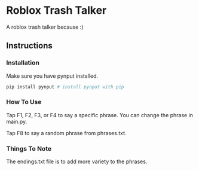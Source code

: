 # Roblox Trash Talker

A roblox trash talker because :)

## Instructions

### Installation

Make sure you have pynput installed.

```python
pip install pynput # install pynput with pip
```

### How To Use

Tap F1, F2, F3, or F4 to say a specific phrase. You can change the phrase in main.py.

Tap F8 to say a random phrase from phrases.txt.

### Things To Note

The endings.txt file is to add more variety to the phrases.
